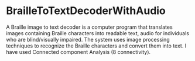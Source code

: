 # BrailleToTextDecoderWithAudio
A Braille image to text decoder is a computer program that translates images  containing Braille characters into readable text, audio for individuals who are blind/visually impaired. The system uses image processing techniques to recognize the  Braille characters and convert them into text. I have used Connected component Analysis (8 connectivity).
